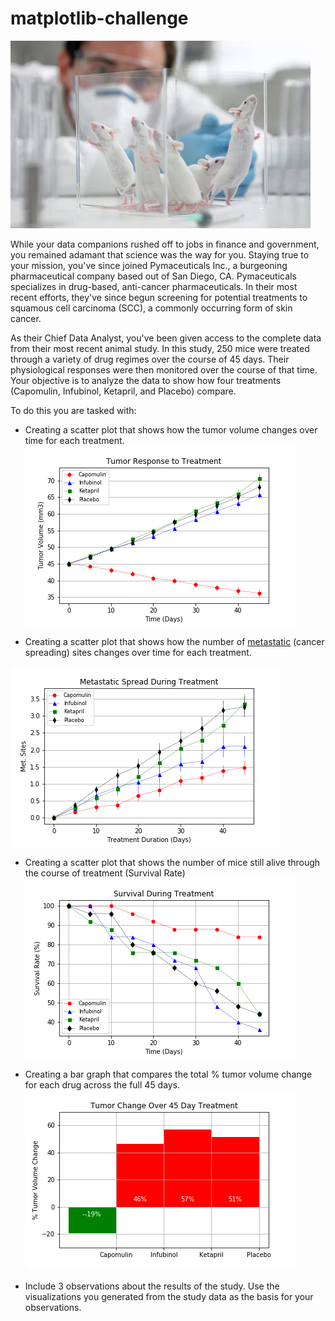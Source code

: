 # matplotlib-challenge
![intro](/Pymaceuticals/Images/mice.png)

While your data companions rushed off to jobs in finance and government, you remained adamant that science was the way for you. Staying true to your mission, you've since joined Pymaceuticals Inc., a burgeoning pharmaceutical company based out of San Diego, CA. Pymaceuticals specializes in drug-based, anti-cancer pharmaceuticals. In their most recent efforts, they've since begun screening for potential treatments to squamous cell carcinoma (SCC), a commonly occurring form of skin cancer.

As their Chief Data Analyst, you've been given access to the complete data from their most recent animal study. In this study, 250 mice were treated through a variety of drug regimes over the course of 45 days. Their physiological responses were then monitored over the course of that time. Your objective is to analyze the data to show how four treatments (Capomulin, Infubinol, Ketapril, and Placebo) compare.

To do this you are tasked with:

* Creating a scatter plot that shows how the tumor volume changes over time for each treatment.
![treatment](/Pymaceuticals/Images/treatment.png)

* Creating a scatter plot that shows how the number of [metastatic](https://en.wikipedia.org/wiki/Metastasis) (cancer spreading) sites changes over time for each treatment.

![spread](/Pymaceuticals/Images/spread.png)

* Creating a scatter plot that shows the number of mice still alive through the course of treatment (Survival Rate)
![survival](/Pymaceuticals/Images/survival.png)

* Creating a bar graph that compares the total % tumor volume change for each drug across the full 45 days.
![change](/Pymaceuticals/Images/change.png)

* Include 3 observations about the results of the study. Use the visualizations you generated from the study data as the basis for your observations.

